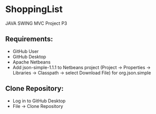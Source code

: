 # ShoppingList
JAVA SWING MVC Project P3
 
## Requirements:
- GitHub User 
- GitHub Desktop
- Apache Netbeans
- Add json-simple-1.1.1 to Netbeans project (Project -> Properties -> Libraries -> Classpath -> select Download File) for org.json.simple

## Clone Repository:
- Log in to GitHub Desktop
- File -> Clone Repository

